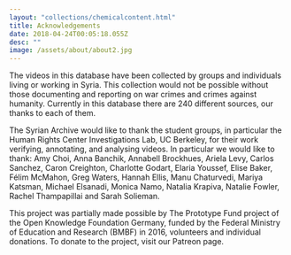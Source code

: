 ```yaml
---
layout: "collections/chemicalcontent.html"
title: Acknowledgements
date: 2018-04-24T00:05:18.055Z
desc: ""
image: /assets/about/about2.jpg
---
```


The videos in this database have been collected by groups and individuals living or working in Syria. This collection would not be possible without those documenting and reporting on war crimes and crimes against humanity. Currently in this database there are 240 different sources, our thanks to each of them.  

The Syrian Archive would like to thank the student groups, in particular the Human Rights Center Investigations Lab, UC Berkeley, for their work verifying, annotating, and analysing videos. In particular we would like to thank: Amy Choi, Anna Banchik, Annabell Brockhues, Ariela Levy, Carlos Sanchez, Caron Creighton, Charlotte Godart,  Elaria Youssef, Elise Baker, Félim McMahon, Greg Waters, Hannah Ellis, Manu Chaturvedi, Mariya Katsman, Michael Elsanadi, Monica Namo, Natalia Krapiva, Natalie Fowler, Rachel Thampapillai and Sarah Solieman.

This project was partially made possible by The Prototype Fund project of the Open Knowledge Foundation Germany, funded by the Federal Ministry of Education and Research (BMBF) in 2016, volunteers and individual donations. To donate to the project, visit our Patreon page.
